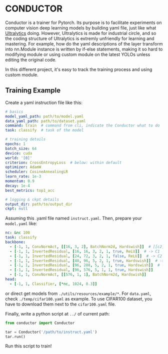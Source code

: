 # CONDUCTOR

Conductor is a trainer for Pytorch. Its purpose is to facilitate experiments on computer vision deep learning models by building yaml file, just like what [Ultralytics](https://github.com/ultralytics/ultralytics) doing. However, Ultralytics is made for industrial circle, and so the coding structure of Ultralytics is extremly unfriendly for learning and mastering. For example, how do the yaml descriptions of the layer transform into nn.Module instance is written by if-else statements, making it so hard to modifying module or using custom module on the latest YOLOs unless editing the original code.

In this different project, it's easy to track the training process and using custom module.

## Training Example

Create a yaml instruction file like this:

```yaml
# basics
model_yaml_path: path/to/model.yaml
data_yaml_path: path/to/dataset.yaml
command: train  # command from cli, indicate the Conductor what to do
task: classify  # task of the model

# training details
epochs: 1
batch_size: 64
device: cuda
world: '[0]'
criterion: CrossEntropyLoss  # below: within default
optimizer: AdamW
scheduler: CosineAnnealingLR
learn_rate: 1e-3
momentum: 0.9
decay: 1e-4
best_metrics: top1_acc

# logging & ckpt details
output_dir: path/to/output_dir
ckpt: null
```

Assuming this .yaml file named `instruct.yaml`.
Then, prepare your `model.yaml` like:

```yaml
nc: &nc 100
task: classify
backbone:
  - [-1, 1, ConvNormAct, [[16, 3, 2], BatchNorm2d, Hardswish]]  # [[c2, k, ...], BatchNorm2d, Hardswish]
  - [-1, 1, InvertedResidual, [16, 16, 3, 2, 1, true, ReLU]]  # -> C1
  - [-1, 1, InvertedResidual, [24, 72, 3, 2, 1, false, ReLU]]  # -> C2
  - [-1, 1, InvertedResidual, [40, 96, 5, 2, 1, true, Hardswish]]  # -> C3
  - [-1, 1, InvertedResidual, [96, 288, 5, 2, 1, true, Hardswish]]  # -> C4
  - [-1, 1, InvertedResidual, [96, 576, 5, 1, 1, true, Hardswish]]
  - [-1, 1, ConvNormAct, [[576, 1, 1], BatchNorm2d, Hardswish]]
head:
  - [-1, 1, Classifier, [*nc, 1024, 0.3]]
```
or direct get models from `./utils/resources/example/*`. For `data.yaml`, check `./temp/cifar100.yaml` as example. 
To use CIFAR100 dataset, you have to download them next to the `cifar100.yaml` file.

Finally, write a python script at `../` of current path:

```python
from conductor import Conductor

tar = Conductor('/path/to/instruct.yaml')
tar.run()
```

Run this script to train!